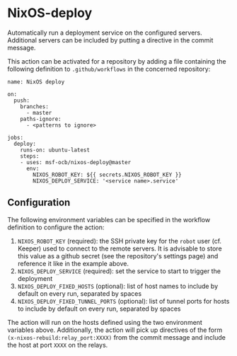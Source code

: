 # NixOS-deploy
Automatically run a deployment service on the configured servers.
Additional servers can be included by putting a directive in the commit message.

This action can be activated for a repository by adding a file containing
the following definition to `.github/workflows` in the concerned repository:
```
name: NixOS deploy

on:
  push:
    branches:
      - master
    paths-ignore:
      - <patterns to ignore>

jobs:
  deploy:
    runs-on: ubuntu-latest
    steps:
    - uses: msf-ocb/nixos-deploy@master
      env:
        NIXOS_ROBOT_KEY: ${{ secrets.NIXOS_ROBOT_KEY }}
        NIXOS_DEPLOY_SERVICE: '<service name>.service'
```

## Configuration

The following environment variables can be specified
in the workflow definition to configure the action:
1. `NIXOS_ROBOT_KEY` (required):
   the SSH private key for the `robot` user (cf. Keeper) used to connect to the remote servers.
   It is advisable to store this value as a github secret (see the repository's settings page)
   and reference it like in the example above.
1. `NIXOS_DEPLOY_SERVICE` (required):
   set the service to start to trigger the deployment
1. `NIXOS_DEPLOY_FIXED_HOSTS` (optional):
   list of host names to include by default on every run, separated by spaces
1. `NIXOS_DEPLOY_FIXED_TUNNEL_PORTS` (optional):
   list of tunnel ports for hosts to include by default on every run, separated by spaces

The action will run on the hosts defined using the two environment variables above.
Additionally, the action will pick up directives of the form `(x-nixos-rebuild:relay_port:XXXX)`
from the commit message and include the host at port `XXXX` on the relays.

